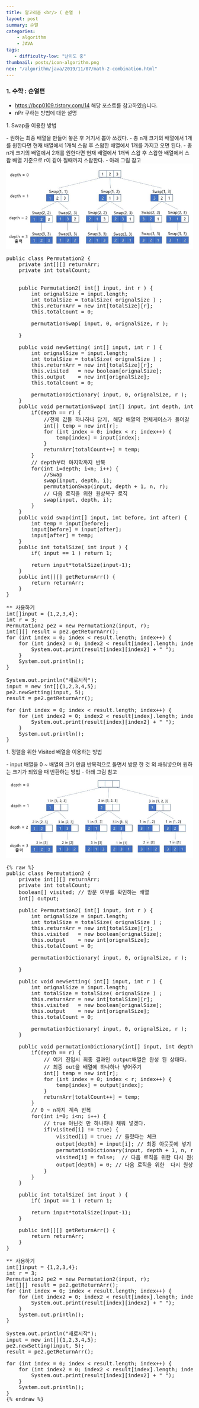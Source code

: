 ```yaml
---
title: 알고리즘 <br/> ( 순열  )
layout: post
summary: 순열
categories: 
    - algorithm
    - JAVA
tags: 
   - difficulty-low: "난이도 중"
thumbnail: posts/icon-algorithm.png
nex: "/algorithm/java/2019/11/07/math-2-combination.html"
---
```

### 1. 수학 : 순열편 
 - <a href="https://bcp0109.tistory.com/14" target="_blank">https://bcp0109.tistory.com/14</a>  해당 포스트를 참고하였습니다.
 - nPr 구하는 방법에 대한 설명

<p class="bold-text">1. Swap을 이용한 방법</p>
 - 원하는 최종 배열을 만들어 놓은 후 거기서 뽑아 쓰겠다.
 - 총 n개 크기의 배열에서 1개를 원한다면 현재 배열에서 1개씩 스왑 후 스왑한 배열에서 1개를 가지고 오면 된다.
 - 총 n개 크기의 배열에서 2개를 원한다면 현재 배열에서 1개씩 스왑 후 스왑한 배열에서 스왑 배열 기준으로 r이 같아 질때까지 스왑한다. 
 - 아래 그림 참고
 <div class="img-center">
    <img src="/assets/img/posts/algoritm/permutation_swap.png" class="max-ratio-100" />
 </div>


<pre>
public class Permutation2 {
    private int[][] returnArr;
    private int totalCount;
    
    
    public Permutation2( int[] input, int r ) {
        int orignalSize = input.length;
        int totalSize = totalSize( orignalSize ) ;
        this.returnArr = new int[totalSize][r];
        this.totalCount = 0;
        
        permutationSwap( input, 0, orignalSize, r );
        
    }
    
    public void newSetting( int[] input, int r ) {
        int orignalSize = input.length;
        int totalSize = totalSize( orignalSize ) ;
        this.returnArr = new int[totalSize][r];
        this.visited   = new boolean[orignalSize];
        this.output    = new int[orignalSize];
        this.totalCount = 0;
        
        permutationDictionary( input, 0, orignalSize, r );
    }
    public void permutationSwap( int[] input, int depth, int n, int r ) {
        if(depth == r) {
            //전체 값들 하나하나 담기, 해당 배열의 전체케이스가 들어갈 returnArr이 최종 반환값
            int[] temp = new int[r];
            for (int index = 0; index &lt; r; index++) {
                temp[index] = input[index];
            }
            returnArr[totalCount++] = temp;
        }
        // depth부터 마지막까지 반복
        for(int i=depth; i&lt;n; i++) {
            //Swap
            swap(input, depth, i);
            permutationSwap(input, depth + 1, n, r);
            // 다음 로직을 위한 원상복구 로직
            swap(input, depth, i);
        }
    }
    public void swap(int[] input, int before, int after) {
        int temp = input[before];
        input[before] = input[after];
        input[after] = temp;
    }
    public int totalSize( int input ) {
        if( input == 1 ) return 1;
        
        return input*totalSize(input-1);
    }
    public int[][] getReturnArr() {
        return returnArr;
    }
}

** 사용하기
int&#91;]input = {1,2,3,4};
int r = 3;
Permutation2 pe2 = new Permutation2(input, r);
int&#91;]&#91;] result = pe2.getReturnArr();
for (int index = 0; index < result.length; index++) {
    for (int index2 = 0; index2 < result[index].length; index2++) {
        System.out.print(result[index][index2] + " ");
    }
    System.out.println();
}

System.out.println("새로시작");
input = new int[]{1,2,3,4,5};
pe2.newSetting(input, 5);
result = pe2.getReturnArr();

for (int index = 0; index < result.length; index++) {
    for (int index2 = 0; index2 < result[index].length; index2++) {
        System.out.print(result[index][index2] + " ");
    }
    System.out.println();
}
</pre>

<p class="bold-text">1. 정렬을 위한 Visited 배열을 이용하는 방법</p>
 - input 배열을 0 ~ 배열의 크기 만큼 반복적으로 돌면서 방문 한 것 외 채워넣으며 원하는 크기가 되었을 때 반환하는 방법
 - 아래 그림 참고
 <div class="img-center">
    <img src="/assets/img/posts/algoritm/permutation_dic.png" class="max-ratio-100" />
 </div>

<pre>
{% raw %}
public class Permutation2 {
    private int[][] returnArr;
    private int totalCount;
    boolean[] visited; // 방문 여부를 확인하는 배열
    int[] output;
    
    public Permutation2( int[] input, int r ) {
        int orignalSize = input.length;
        int totalSize = totalSize( orignalSize ) ;
        this.returnArr = new int[totalSize][r];
        this.visited   = new boolean[orignalSize];
        this.output    = new int[orignalSize];
        this.totalCount = 0;
        
        permutationDictionary( input, 0, orignalSize, r );
        
    }
    
    public void newSetting( int[] input, int r ) {
        int orignalSize = input.length;
        int totalSize = totalSize( orignalSize ) ;
        this.returnArr = new int[totalSize][r];
        this.visited   = new boolean[orignalSize];
        this.output    = new int[orignalSize];
        this.totalCount = 0;
        
        permutationDictionary( input, 0, orignalSize, r );
    }
    
    public void permutationDictionary(int[] input, int depth, int n, int r) {
        if(depth == r) {
            // 여기 진입시 최종 결과인 output배열은 완성 된 상태다.
            // 최종 out을 배열에 하나하나 넣어주기
            int[] temp = new int[r];
            for (int index = 0; index &lt; r; index++) {
                temp[index] = output[index];
            }
            returnArr[totalCount++] = temp;
        }
        // 0 ~ n까지 계속 반복
        for(int i=0; i&lt;n; i++) {
            // true 아닌것 만 하나하나 채워 넣겠다. 
            if(visited[i] != true) {
                visited[i] = true; // 들렸다는 체크
                output[depth] = input[i]; // 최종 아웃풋에 넣기
                permutationDictionary(input, depth + 1, n, r);       
                visited[i] = false;  // 다음 로직을 위한 다시 원상복구 로직
                output[depth] = 0; // 다음 로직을 위한  다시 원상복구 로직
            }
        }
    }
    
    public int totalSize( int input ) {
        if( input == 1 ) return 1;
        
        return input*totalSize(input-1);
    }
    
    public int[][] getReturnArr() {
        return returnArr;
    }
}

** 사용하기
int&#91;]input = {1,2,3,4};
int r = 3;
Permutation2 pe2 = new Permutation2(input, r);
int&#91;]&#91;] result = pe2.getReturnArr();
for (int index = 0; index < result.length; index++) {
    for (int index2 = 0; index2 < result[index].length; index2++) {
        System.out.print(result[index][index2] + " ");
    }
    System.out.println();
}

System.out.println("새로시작");
input = new int[]{1,2,3,4,5};
pe2.newSetting(input, 5);
result = pe2.getReturnArr();

for (int index = 0; index < result.length; index++) {
    for (int index2 = 0; index2 < result[index].length; index2++) {
        System.out.print(result[index][index2] + " ");
    }
    System.out.println();
}
{% endraw %}
</pre>

